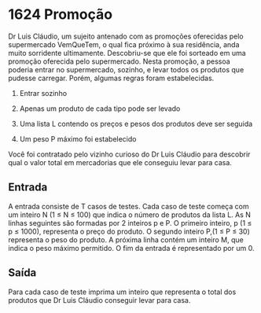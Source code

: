 
# 1624 Promoção

Dr Luis Cláudio, um sujeito antenado com as promoções oferecidas pelo supermercado VemQueTem, o qual fica próximo à sua residência, anda muito sorridente ultimamente. Descobriu-se que ele foi sorteado em uma promoção oferecida pelo supermercado. Nesta promoção, a pessoa poderia entrar no supermercado, sozinho, e levar todos os produtos que pudesse carregar. Porém, algumas regras foram estabelecidas.

1. Entrar sozinho

2. Apenas um produto de cada tipo pode ser levado

3. Uma lista L contendo os preços e pesos dos produtos deve ser seguida

4. Um peso P máximo foi estabelecido

Você foi contratado pelo vizinho curioso do Dr Luis Cláudio para descobrir qual o valor total em mercadorias que ele conseguiu levar para casa.

## Entrada

A entrada consiste de T casos de testes. Cada caso de teste começa com um inteiro N (1 ≤ N ≤ 100) que indica o número de produtos da lista L. As N linhas seguintes são formadas por 2 inteiros p e P. O primeiro inteiro, p (1 ≤ p ≤ 1000), representa o preço do produto. O segundo inteiro P,(1 ≤ P ≤ 30) representa o peso do produto. A próxima linha contém um inteiro M, que indica o peso máximo permitido. O fim da entrada é representado por um 0.

## Saída

Para cada caso de teste imprima um inteiro que representa o total dos produtos que Dr Luis Cláudio conseguir levar para casa.